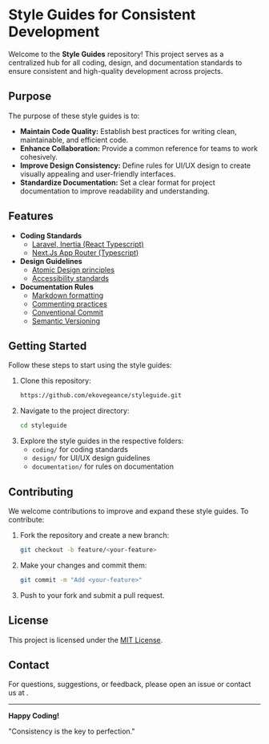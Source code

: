 # Style Guides for Consistent Development

Welcome to the **Style Guides** repository! This project serves as a centralized hub for all coding, design, and documentation standards to ensure consistent and high-quality development across projects.

## Purpose

The purpose of these style guides is to:

- **Maintain Code Quality:** Establish best practices for writing clean, maintainable, and efficient code.
- **Enhance Collaboration:** Provide a common reference for teams to work cohesively.
- **Improve Design Consistency:** Define rules for UI/UX design to create visually appealing and user-friendly interfaces.
- **Standardize Documentation:** Set a clear format for project documentation to improve readability and understanding.

## Features

- **Coding Standards**
  - [Laravel, Inertia (React Typescript)](https://ekovegeance.github.io/styleguide/coding/laravel)
  - [Next.Js App Router (Typescript)](https://github.com/ekovegeance/styleguide/blob/main/coding/nextjs.md)
- **Design Guidelines**
  - [Atomic Design principles](https://ekovegeance.github.io/styleguide/design/atomic)
  - [Accessibility standards](https://ekovegeance.github.io/styleguide/design/accessibility)
- **Documentation Rules**
  - [Markdown formatting](https://ekovegeance.github.io/styleguide/documentation/markdown)
  - [Commenting practices](https://ekovegeance.github.io/styleguide/documentation/comments)
  - [Conventional Commit](https://github.com/ekovegeance/styleguide/blob/main/documentation/commit.md)
  - [Semantic Versioning](https://github.com/ekovegeance/styleguide/blob/main/documentation/versioning.md)

## Getting Started

Follow these steps to start using the style guides:

1. Clone this repository:
   ```bash
   https://github.com/ekovegeance/styleguide.git
   ```
2. Navigate to the project directory:
   ```bash
   cd styleguide
   ```
3. Explore the style guides in the respective folders:
   - `coding/` for coding standards
   - `design/` for UI/UX design guidelines
   - `documentation/` for rules on documentation

## Contributing

We welcome contributions to improve and expand these style guides. To contribute:

1. Fork the repository and create a new branch:
   ```bash
   git checkout -b feature/<your-feature>
   ```
2. Make your changes and commit them:
   ```bash
   git commit -m "Add <your-feature>"
   ```
3. Push to your fork and submit a pull request.

## License

This project is licensed under the [MIT License](LICENSE).

## Contact

For questions, suggestions, or feedback, please open an issue or contact us at <your-email>.

---

**Happy Coding!**

"Consistency is the key to perfection."
